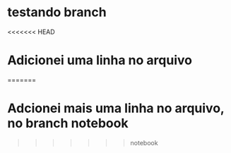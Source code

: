 # testando branch

<<<<<<< HEAD
# Adicionei uma linha no arquivo
=======
# Adcionei mais uma linha no arquivo, no branch notebook
>>>>>>> notebook
